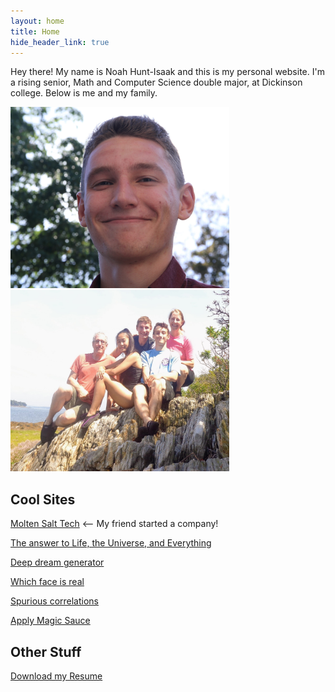 ```yaml
---
layout: home
title: Home
hide_header_link: true
---
```


Hey there! My name is Noah Hunt-Isaak and this is my personal website. I'm a rising senior, Math and Computer Science double major, at Dickinson college. Below is me and my family.

<p float="left">
  <img src="/images/about/me_outside.jpg" width="350" height="290"/>
  <!--<img src="/images/portrait.jpg" width="350" height="290"/>-->
  <img src="/images/about/family.jpg" width="350" height="290"/>  
</p>


## Cool Sites

<a href="https://moltensalttech.com/">Molten Salt Tech</a> <-- My friend started a company!

<a href="https://share.cocalc.com/share/900eec7e-0710-4e2f-a03a-dba01ca9bd8e/TheUltipmateQuestion.ipynb?viewer=share">The answer to Life, the Universe, and Everything</a>

<a href="https://deepdreamgenerator.com/">Deep dream generator</a>

<a href="http://www.whichfaceisreal.com/">Which face is real</a>

<a href="https://www.tylervigen.com/spurious-correlations">Spurious correlations</a>

<a href="https://applymagicsauce.com/demo">Apply Magic Sauce</a>

## Other Stuff

<a href="/pdfs/resume 2019.pdf" download>Download my Resume</a>

<!--
<a href="https://bostonstupidhackathon.com/2017/zippable-banana.jpg">Zippable banana</a>

<a href="http://stars.chromeexperiments.com/">100,000 stars</a>
-->
